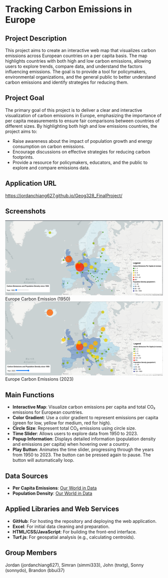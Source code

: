 # Tracking Carbon Emissions in Europe

## Project Description
This project aims to create an interactive web map that visualizes carbon emissions across European countries on a per capita basis. The map highlights countries with both high and low carbon emissions, allowing users to explore trends, compare data, and understand the factors influencing emissions. The goal is to provide a tool for policymakers, environmental organizations, and the general public to better understand carbon emissions and identify strategies for reducing them.

## Project Goal
The primary goal of this project is to deliver a clear and interactive visualization of carbon emissions in Europe, emphasizing the importance of per capita measurements to ensure fair comparisons between countries of different sizes. By highlighting both high and low emissions countries, the project aims to:
- Raise awareness about the impact of population growth and energy consumption on carbon emissions.
- Encourage discussions on effective strategies for reducing carbon footprints.
- Provide a resource for policymakers, educators, and the public to explore and compare emissions data.

## Application URL
https://jordanchiang627.github.io/Geog328_FinalProject/

## Screenshots
![1950 Carbon Emissions in Europe](screenshot1_finalproject.png)
Europe Carbon Emission (1950)
![2023 Carbon Emissions in Europe](screenshot2_finalproject.png)
Europe Carbon Emissions (2023)

## Main Functions
- **Interactive Map**: Visualize carbon emissions per capita and total CO₂ emissions for European countries.
- **Color Gradient**: Use a color gradient to represent emissions per capita (green for low, yellow for medium, red for high).
- **Circle Size**: Represent total CO₂ emissions using circle size.
- **Time Slider**: Allows users to explore data from 1950 to 2023.
- **Popup Information**: Displays detailed information (population density and emissions per capita) when hovering over a country.
- **Play Button**: Animates the time slider, progressing through the years from 1950 to 2023. The button can be pressed again to pause. The button will automatically loop.

## Data Sources
- **Per Capita Emissions**: [Our World in Data](https://ourworldindata.org/grapher/co-emissions-per-capita)
- **Population Density**: [Our World in Data](https://ourworldindata.org/grapher/population-density)

## Applied Libraries and Web Services
- **GitHub**: For hosting the repository and deploying the web application.
- **Excel**: For initial data cleaning and preparation.
- **HTML/CSS/JavaScript**: For building the front-end interface.
- **Turf.js**: For geospatial analysis (e.g., calculating centroids).

## Group Members
Jordan (jordanchiang627), Simran (simmi333), John (tnxtg), Sonny (sonnydo), Brandon (bbui37)

